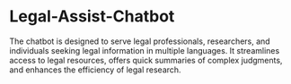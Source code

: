 # Legal-Assist-Chatbot
The chatbot is designed to serve legal professionals, researchers, and individuals seeking legal information in multiple languages. It streamlines access to legal resources, offers quick summaries of complex judgments, and enhances the efficiency of legal research.
